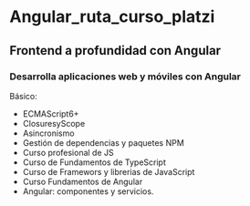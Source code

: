 # Angular_ruta_curso_platzi

## Frontend a profundidad con Angular
### Desarrolla aplicaciones web y móviles con Angular
Básico:
- ECMAScript6+
- ClosuresyScope
- Asincronismo
- Gestión de dependencias y paquetes NPM
- Curso profesional de JS
- Curso de Fundamentos de TypeScript
- Curso de Framewors y librerias de JavaScript
- Curso Fundamentos de Angular
- Angular: componentes y servicios.
